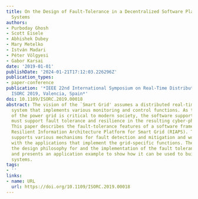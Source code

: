 ```yaml
---
title: On the Design of Fault-Tolerance in a Decentralized Software Platform for Power
  Systems
authors:
- Purboday Ghosh
- Scott Eisele
- Abhishek Dubey
- Mary Metelko
- István Madari
- Péter Völgyesi
- Gabor Karsai
date: '2019-01-01'
publishDate: '2024-01-21T17:12:03.226296Z'
publication_types:
- paper-conference
publication: '*IEEE 22nd International Symposium on Real-Time Distributed Computing,
  ISORC 2019, Valencia, Spain*'
doi: 10.1109/ISORC.2019.00018
abstract: The vision of the `Smart Grid' assumes a distributed real-time embedded
  system that implements various monitoring and control functions. As the reliability
  of the power grid is critical to modern society, the software supporting the grid
  must support fault tolerance and resilience in the resulting cyber-physical system.
  This paper describes the fault-tolerance features of a software framework called
  Resilient Information Architecture Platform for Smart Grid (RIAPS). The framework
  supports various mechanisms for fault detection and mitigation and works in concert
  with the applications that implement the grid-specific functions. The paper discusses
  the design philosophy for and the implementation of the fault tolerance features
  and presents an application example to show how it can be used to build highly resilient
  systems.
tags:
- ''
links:
- name: URL
  url: https://doi.org/10.1109/ISORC.2019.00018
---
```

